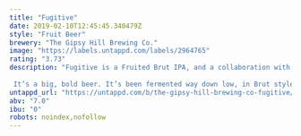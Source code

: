 ```yaml
---
title: "Fugitive"
date: 2019-02-10T12:45:45.340479Z
style: "Fruit Beer"
brewery: "The Gipsy Hill Brewing Co."
image: "https://labels.untappd.com/labels/2964765"
rating: "3.73"
description: "Fugitive is a Fruited Brut IPA, and a collaboration with Verdant Brewing Co.  It’s a big, bold beer. It’s been fermented way down low, in Brut style, then liberally dry-hopped with Nelson Sauvin and Vic Secret, before being brought right back up to life again with bucket-loads of passion fruit, mango, peach and pineapple puree."
untappd_url: "https://untappd.com/b/the-gipsy-hill-brewing-co-fugitive/2964765"
abv: "7.0"
ibu: "0"
robots: noindex,nofollow
---
```

